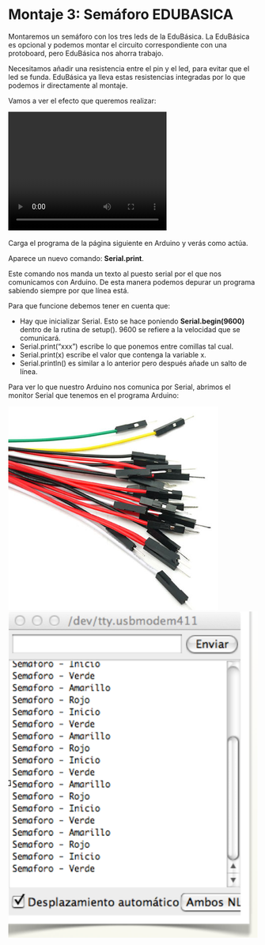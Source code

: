 
# Montaje 3: Semáforo EDUBASICA

Montaremos un semáforo con los tres leds de la EduBásica. La EduBásica es opcional y podemos montar el circuito correspondiente con una protoboard, pero EduBásica nos ahorra trabajo. 

Necesitamos añadir una resistencia entre el pin y el led, para evitar que el led se funda. EduBásica ya lleva estas resistencias integradas por lo que podemos ir directamente al montaje.

Vamos a ver el efecto que queremos realizar:

<video width="320" height="240" class="mediaelement" src="semaforo.mp4" controls="controls">[semaforo.mp4](semaforo.mp4)</video>

Carga el programa de la página siguiente en Arduino y verás como actúa.

Aparece un nuevo comando: **Serial.print**.

Este comando nos manda un texto al puesto serial por el que nos comunicamos con Arduino. De esta manera podemos depurar un programa sabiendo siempre por que línea está.

Para que funcione debemos tener en cuenta que:

- Hay que inicializar Serial. Esto se hace poniendo **Serial.begin(9600)** dentro de la rutina de setup(). 9600 se refiere a la velocidad que se comunicará.
- Serial.print(“xxx”) escribe lo que ponemos entre comillas tal cual.
- Serial.print(x) escribe el valor que contenga la variable x.
- Serial.println() es similar a lo anterior pero después añade un salto de línea.

Para ver lo que nuestro Arduino nos comunica por Serial, abrimos el monitor Serial que tenemos en el programa Arduino:

![](img/img3.png)
![](img/Captura_de_pantalla_2015-05-19_a_las_12.00.34.png)


